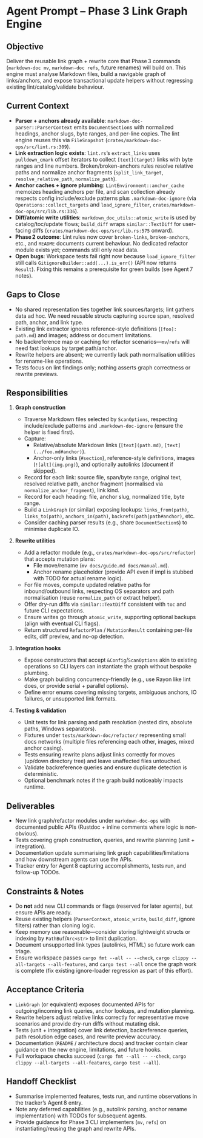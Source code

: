 # Agent Prompt – Phase 3 Link Graph Engine

## Objective
Deliver the reusable link graph + rewrite core that Phase 3 commands (`markdown-doc mv`, `markdown-doc refs`, future renames) will build on. This engine must analyse Markdown files, build a navigable graph of links/anchors, and expose transactional update helpers without regressing existing lint/catalog/validate behaviour.

## Current Context
- **Parser + anchors already available**: `markdown-doc-parser::ParserContext` emits `DocumentSection`s with normalized headings, anchor slugs, byte ranges, and per-line copies. The lint engine reuses this via `FileSnapshot` (`crates/markdown-doc-ops/src/lint.rs:309`).
- **Link extraction logic exists**: `lint.rs`’s `extract_links` uses `pulldown_cmark` offset iterators to collect `[text](target)` links with byte ranges and line numbers. Broken/broken-anchors rules resolve relative paths and normalize anchor fragments (`split_link_target`, `resolve_relative_path`, `normalize_path`).
- **Anchor caches + ignore plumbing**: `LintEnvironment::anchor_cache` memoizes heading anchors per file, and scan collection already respects config include/exclude patterns plus `.markdown-doc-ignore` (via `Operations::collect_targets` and `load_ignore_filter`, `crates/markdown-doc-ops/src/lib.rs:336`).
- **Diff/atomic write utilities**: `markdown_doc_utils::atomic_write` is used by catalog/toc/update flows; `build_diff` wraps `similar::TextDiff` for user-facing diffs (`crates/markdown-doc-ops/src/lib.rs:575` onward).
- **Phase 2 outcome**: Lint rules now cover `broken-links`, `broken-anchors`, etc., and `README` documents current behaviour. No dedicated refactor module exists yet; commands still only read data.
- **Open bugs**: Workspace tests fail right now because `load_ignore_filter` still calls `GitignoreBuilder::add(...).is_err()` (API now returns `Result`). Fixing this remains a prerequisite for green builds (see Agent 7 notes).

## Gaps to Close
- No shared representation ties together link sources/targets; lint gathers data ad hoc. We need reusable structs capturing source span, resolved path, anchor, and link type.
- Existing link extractor ignores reference-style definitions (`[foo]: path.md`) and images; address or document limitations.
- No backreference map or caching for refactor scenarios—`mv`/`refs` will need fast lookups by target path/anchor.
- Rewrite helpers are absent; we currently lack path normalisation utilities for rename-like operations.
- Tests focus on lint findings only; nothing asserts graph correctness or rewrite previews.

## Responsibilities
1. **Graph construction**
   - Traverse Markdown files selected by `ScanOptions`, respecting include/exclude patterns and `.markdown-doc-ignore` (ensure the helper is fixed first).
   - Capture:
     - Relative/absolute Markdown links (`[text](path.md)`, `[text](../foo.md#anchor)`).
     - Anchor-only links (`#section`), reference-style definitions, images (`![alt](img.png)`), and optionally autolinks (document if skipped).
   - Record for each link: source file, span/byte range, original text, resolved relative path, anchor fragment (normalised via `normalize_anchor_fragment`), link kind.
   - Record for each heading: file, anchor slug, normalized title, byte range.
   - Build a `LinkGraph` (or similar) exposing lookups: `links_from(path)`, `links_to(path)`, `anchors_in(path)`, `backrefs(path|path#anchor)`, etc.
   - Consider caching parser results (e.g., share `DocumentSection`s) to minimise duplicate IO.

2. **Rewrite utilities**
   - Add a refactor module (e.g., `crates/markdown-doc-ops/src/refactor`) that accepts mutation plans:
     - File move/rename (`mv docs/guide.md docs/manual.md`).
     - Anchor rename placeholder (provide API even if impl is stubbed with TODO for actual rename logic).
   - For file moves, compute updated relative paths for inbound/outbound links, respecting OS separators and path normalisation (reuse `normalize_path` or extract helper).
   - Offer dry-run diffs via `similar::TextDiff` consistent with `toc` and future CLI expectations.
   - Ensure writes go through `atomic_write`, supporting optional backups (align with eventual CLI flags).
   - Return structured `RefactorPlan` / `MutationResult` containing per-file edits, diff preview, and no-op detection.

3. **Integration hooks**
   - Expose constructors that accept `&Config`/`ScanOptions` akin to existing operations so CLI layers can instantiate the graph without bespoke plumbing.
   - Make graph building concurrency-friendly (e.g., use Rayon like lint does, or provide serial + parallel options).
   - Define error enums covering missing targets, ambiguous anchors, IO failures, or unsupported link formats.

4. **Testing & validation**
   - Unit tests for link parsing and path resolution (nested dirs, absolute paths, Windows separators).
   - Fixtures under `tests/markdown-doc/refactor/` representing small docs networks (multiple files referencing each other, images, mixed anchor casing).
   - Tests ensuring rewrite plans adjust links correctly for moves (up/down directory tree) and leave unaffected files untouched.
   - Validate backreference queries and ensure duplicate detection is deterministic.
   - Optional benchmark notes if the graph build noticeably impacts runtime.

## Deliverables
- New link graph/refactor modules under `markdown-doc-ops` with documented public APIs (Rustdoc + inline comments where logic is non-obvious).
- Tests covering graph construction, queries, and rewrite planning (unit + integration).
- Documentation update summarising link graph capabilities/limitations and how downstream agents can use the APIs.
- Tracker entry for Agent 8 capturing accomplishments, tests run, and follow-up TODOs.

## Constraints & Notes
- Do **not** add new CLI commands or flags (reserved for later agents), but ensure APIs are ready.
- Reuse existing helpers (`ParserContext`, `atomic_write`, `build_diff`, ignore filters) rather than cloning logic.
- Keep memory use reasonable—consider storing lightweight structs or indexing by `PathBuf`/`Arc<str>` to limit duplication.
- Document unsupported link types (autolinks, HTML) so future work can triage.
- Ensure workspace passes `cargo fmt --all -- --check`, `cargo clippy --all-targets --all-features`, and `cargo test --all` once the graph work is complete (fix existing ignore-loader regression as part of this effort).

## Acceptance Criteria
- `LinkGraph` (or equivalent) exposes documented APIs for outgoing/incoming link queries, anchor lookups, and mutation planning.
- Rewrite helpers adjust relative links correctly for representative move scenarios and provide dry-run diffs without mutating disk.
- Tests (unit + integration) cover link detection, backreference queries, path resolution edge cases, and rewrite preview accuracy.
- Documentation (`README` / architecture docs) and tracker contain clear guidance on the new engine, limitations, and future hooks.
- Full workspace checks succeed (`cargo fmt --all -- --check`, `cargo clippy --all-targets --all-features`, `cargo test --all`).

## Handoff Checklist
- Summarise implemented features, tests run, and runtime observations in the tracker’s Agent 8 entry.
- Note any deferred capabilities (e.g., autolink parsing, anchor rename implementation) with TODOs for subsequent agents.
- Provide guidance for Phase 3 CLI implementers (`mv`, `refs`) on instantiating/reusing the graph and rewrite APIs.
